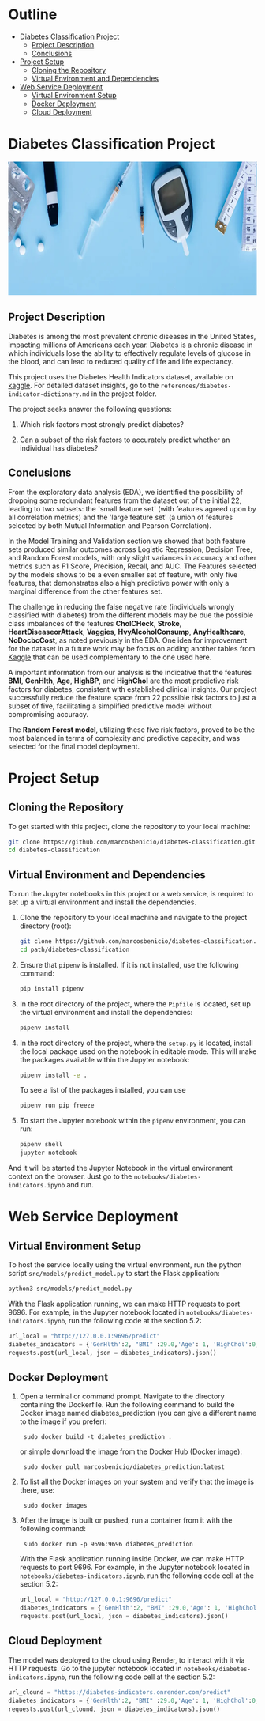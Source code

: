 # **Outline**
- [Diabetes Classification Project](#diabetes-classification-project)
    - [Project Description](#project-description)
    - [Conclusions](#conclusions)
- [Project Setup](#project-setup)
    - [Cloning the Repository](#cloning-the-repository)
    - [Virtual Environment and Dependencies](#virtual-environment-and-dependencies)
- [Web Service Deployment](#web-service-deployment)
    - [Virtual Environment Setup](#virtual-environment-setup)
    - [Docker Deployment](#docker-deployment)
    - [Cloud Deployment](#cloud-deployment)

# **Diabetes Classification Project**

<center><img src = "reports/figures/readme-image.png" width="970" height="270"/></center>



## Project Description

Diabetes is among the most prevalent chronic diseases in the United States, impacting millions of Americans each year. Diabetes is a chronic disease in which individuals lose the ability to effectively regulate levels of glucose in the blood, and can lead to reduced quality of life and life expectancy.

This project uses the Diabetes Health Indicators dataset, available on [kaggle](https://www.kaggle.com/datasets/alexteboul/diabetes-health-indicators-dataset/discussion). For detailed dataset insights, go to the `references/diabetes-indicator-dictionary.md` in the project folder.

The project seeks answer the following questions:

1. Which risk factors most strongly predict diabetes?

2. Can a subset of the risk factors to accurately predict whether an individual has diabetes?
   
## Conclusions

From the exploratory data analysis (EDA), we identified the possibility of dropping some redundant features from the dataset out of the initial 22, leading to two subsets: the 'small feature set' (with features agreed upon by all correlation metrics) and the 'large feature set' (a union of features selected by both Mutual Information and Pearson Correlation).

In the Model Training and Validation section we showed that both feature sets produced similar outcomes across Logistic Regression, Decision Tree, and Random Forest models, with only slight variances in accuracy and other metrics such as F1 Score, Precision, Recall, and AUC. The Features selected by the models shows to be a even smaller set of feature, with only five features, that demonstrates also a high predictive power with only a marginal difference from the other features set.

The challenge in reducing the false negative rate (individuals wrongly classified with diabetes) from the different models may be due the possible class imbalances of the features **CholCHeck**, **Stroke**, **HeartDiseaseorAttack**, **Vaggies**, **HvyAlcoholConsump**,  **AnyHealthcare**, **NoDocbcCost**, as noted previously in the EDA. One idea for improvement for the dataset in a future work may be focus on adding another tables from [Kaggle](https://www.kaggle.com/datasets/alexteboul/diabetes-health-indicators-dataset?select=diabetes_012_health_indicators_BRFSS2015.csv) that can be used complementary to the one used here. 

A important information from our analysis is the indicative that the features **BMI**, **GenHlth**, **Age**, **HighBP**, and **HighChol** are the most predictive risk factors for diabetes, consistent with established clinical insights. Our project successfully reduce the feature space from 22 possible risk factors to just a subset of five, facilitating a simplified predictive model without compromising accuracy. 

The **Random Forest model**, utilizing these five risk factors, proved to be the most balanced in terms of complexity and predictive capacity, and was selected for the final model deployment.


# **Project Setup**


## Cloning the Repository

To get started with this project, clone the repository to your local machine:

```sh
git clone https://github.com/marcosbenicio/diabetes-classification.git
cd diabetes-classification
```


## Virtual Environment and Dependencies

To run the Jupyter notebooks in this project or a web service, is required to set up a virtual environment and install the dependencies.

1. Clone the repository to your local machine and navigate to the project directory (root):

    ```sh
    git clone https://github.com/marcosbenicio/diabetes-classification.git
    cd path/diabetes-classification
    ```

2. Ensure that `pipenv` is installed. If it is not installed, use the following command:

    ```sh
    pip install pipenv
    ```

3. In the root directory of the project, where the `Pipfile` is located, set up the virtual environment and install the dependencies:

    ```sh
    pipenv install
    ```

4. In the root directory of the project, where the `setup.py` is located, install the local package used on the notebook in editable mode. This will make the packages available within the Jupyter notebook:

    ```sh
    pipenv install -e .
    ```

    To see a list of the packages installed, you can use

    ```sh
    pipenv run pip freeze
    ```


5. To start the Jupyter notebook within the `pipenv` environment, you can run:

    ```sh
    pipenv shell
    jupyter notebook
    ```
    
And it will be started the Jupyter Notebook in the virtual environment context on the browser. Just go to the `notebooks/diabetes-indicators.ipynb` and run.

# **Web Service Deployment**

## Virtual Environment Setup

To host the service locally using the virtual environment, run the python script `src/models/predict_model.py`  to start the Flask application:

```sh
python3 src/models/predict_model.py
```

With the Flask application running, we can make HTTP requests to port 9696. For example, in the Jupyter notebook located in `notebooks/diabetes-indicators.ipynb`, run the following code at the section 5.2:

```python
url_local = "http://127.0.0.1:9696/predict"
diabetes_indicators = {'GenHlth':2, "BMI" :29.0,'Age': 1, 'HighChol':0, 'HighBP':0 }
requests.post(url_local, json = diabetes_indicators).json()
```

## Docker Deployment

1. Open a terminal or command prompt. Navigate to the directory containing the Dockerfile. Run the following command to build the Docker image named diabetes_prediction (you can give a different name to the image if you prefer):

        sudo docker build -t diabetes_prediction .

    or simple download the image from the Docker Hub ([Docker image](https://hub.docker.com/r/marcosbenicio/diabetes_prediction/tags)):

        sudo docker pull marcosbenicio/diabetes_prediction:latest

2. To list all the Docker images on your system and verify that the image is there, use:

        sudo docker images

3. After the image is built or pushed, run a container from it with the following command:

        sudo docker run -p 9696:9696 diabetes_prediction

    With the Flask application running inside Docker, we can make HTTP requests to port 9696. For example, in the Jupyter notebook located in `notebooks/diabetes-indicators.ipynb`, run the following code cell at the section 5.2: 

    ```python
    url_local = "http://127.0.0.1:9696/predict"
    diabetes_indicators = {'GenHlth':2, "BMI" :29.0,'Age': 1, 'HighChol':0, 'HighBP':0 }
    requests.post(url_local, json = diabetes_indicators).json()
    ```

## Cloud Deployment

The model was deployed to the cloud using Render, to interact with it via HTTP requests. Go to the jupyter notebook located in `notebooks/diabetes-indicators.ipynb`, run the following code cell at the section 5.2: 

```python
url_clound = "https://diabetes-indicators.onrender.com/predict"
diabetes_indicators = {'GenHlth':2, "BMI" :29.0,'Age': 1, 'HighChol':0, 'HighBP':0 }
requests.post(url_clound, json = diabetes_indicators).json()
```




